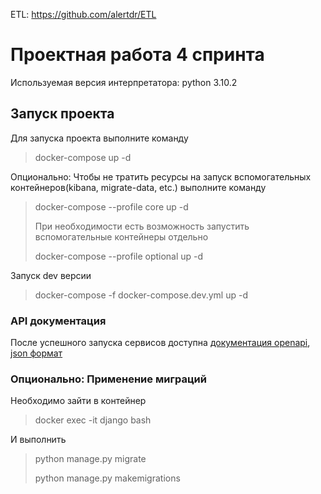 ETL: https://github.com/alertdr/ETL
# Проектная работа 4 спринта
Используемая версия интерпретатора: python 3.10.2

## Запуск проекта
Для запуска проекта выполните команду
> docker-compose up -d

Опционально: Чтобы не тратить ресурсы на запуск вспомогательных контейнеров(kibana, migrate-data, etc.) выполните команду
> docker-compose --profile core up -d
> 
> При необходимости есть возможность запустить вспомогательные контейнеры отдельно
> 
> docker-compose --profile optional up -d

Запуск dev версии
> docker-compose -f docker-compose.dev.yml up -d 

### API документация
После успешного запуска сервисов доступна [документация openapi](http://127.0.0.1/api/openapi), [json формат](http://127.0.0.1/api/openapi.json)

### Опционально: Применение миграций
Необходимо зайти в контейнер
> docker exec -it django bash

И выполнить
> python manage.py migrate
>
> python manage.py makemigrations
